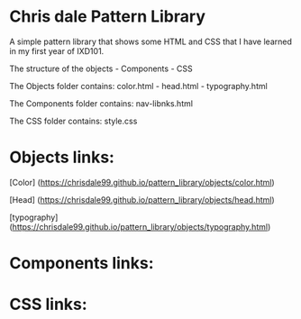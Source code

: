 # Chris dale Pattern Library

A simple pattern library that shows some HTML and CSS that I have learned in my first year of IXD101.

The structure of the objects - Components - CSS 

The Objects folder contains: color.html - head.html - typography.html

The Components folder contains: nav-libnks.html

The CSS folder contains: style.css

# Objects links:

[Color] (https://chrisdale99.github.io/pattern_library/objects/color.html)

[Head] (https://chrisdale99.github.io/pattern_library/objects/head.html)

[typography] (https://chrisdale99.github.io/pattern_library/objects/typography.html)

# Components links:

# CSS links:



